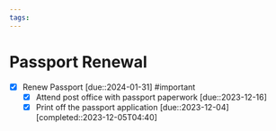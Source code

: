 ```yaml
---
tags:
---
```


# Passport Renewal

- [x] Renew Passport  [due::2024-01-31] #important
	- [x] Attend post office with passport paperwork [due::2023-12-16]
	- [x] Print off the passport application [due::2023-12-04] [completed::2023-12-05T04:40]